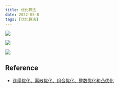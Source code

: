 ```yaml
---
title: 优化算法
date: 2022-08-8
tags: [优化算法]
---
```


![](https://img-blog.csdnimg.cn/20200716183133928.png?x-oss-process=image/watermark,type_ZmFuZ3poZW5naGVpdGk,shadow_10,text_aHR0cHM6Ly9ibG9nLmNzZG4ubmV0L1h1cnVpX0x1bw==,size_16,color_FFFFFF,t_70)

![](https://img-blog.csdnimg.cn/20200716183424108.png?x-oss-process=image/watermark,type_ZmFuZ3poZW5naGVpdGk,shadow_10,text_aHR0cHM6Ly9ibG9nLmNzZG4ubmV0L1h1cnVpX0x1bw==,size_16,color_FFFFFF,t_70)

![](https://img-blog.csdnimg.cn/20200717170219947.png?x-oss-process=image/watermark,type_ZmFuZ3poZW5naGVpdGk,shadow_10,text_aHR0cHM6Ly9ibG9nLmNzZG4ubmV0L1h1cnVpX0x1bw==,size_16,color_FFFFFF,t_70)

## Reference

- [连续优化、离散优化、组合优化、整数优化和凸优化](https://blog.csdn.net/Xurui_Luo/article/details/107371115)